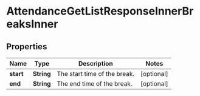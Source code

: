 

# AttendanceGetListResponseInnerBreaksInner


## Properties

| Name | Type | Description | Notes |
|------------ | ------------- | ------------- | -------------|
|**start** | **String** | The start time of the break. |  [optional] |
|**end** | **String** | The end time of the break. |  [optional] |




